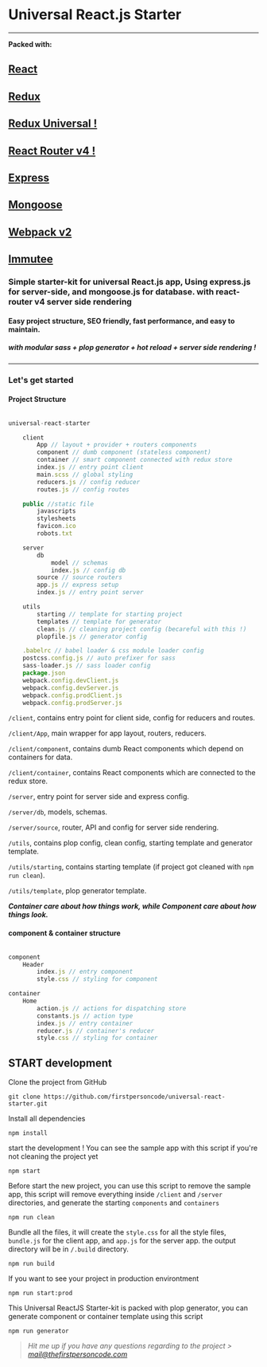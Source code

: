 # Universal React.js Starter
---
**Packed with:**
## [React](https://facebook.github.io/react)
## [Redux](http://redux.js.org)
## [Redux Universal !](https://www.npmjs.com/package/redux-universal)
## [React Router v4 !](https://reacttraining.com/react-router)
## [Express](https://expressjs.com)
## [Mongoose](http://mongoosejs.com)
## [Webpack v2](https://webpack.github.io/)
## [Immutee](https://github.com/diruuu/immutee)

### Simple starter-kit for universal React.js app, Using express.js for server-side, and mongoose.js for database. with react-router v4 server side rendering

#### Easy project structure, SEO friendly, fast performance, and easy to maintain.

##### with modular sass + plop generator + hot reload + server side rendering !
---

### Let's get started

#### Project Structure

```javascript

universal-react-starter

	client
		App // layout + provider + routers components
		component // dumb component (stateless component)
		container // smart component connected with redux store
		index.js // entry point client
		main.scss // global styling
		reducers.js // config reducer
		routes.js // config routes

	public //static file
		javascripts
		stylesheets
		favicon.ico
		robots.txt

	server
		db
			model // schemas
			index.js // config db
		source // source routers
		app.js // express setup
		index.js // entry point server

	utils
		starting // template for starting project
		templates // template for generator
		clean.js // cleaning project config (becareful with this !)
		plopfile.js // generator config

	.babelrc // babel loader & css module loader config
	postcss.config.js // auto prefixer for sass
	sass-loader.js // sass loader config
	package.json
	webpack.config.devClient.js
	webpack.config.devServer.js
	webpack.config.prodClient.js
	webpack.config.prodServer.js

```
`/client`, contains entry point for client side, config for reducers and routes.

`/client/App`, main wrapper for app layout, routers, reducers.

`/client/component`, contains dumb React components which depend on containers for data.

`/client/container`, contains React components which are connected to the redux store.

`/server`, entry point for server side and express config.

`/server/db`, models, schemas.

`/server/source`, router, API and config for server side rendering.

`/utils`, contains plop config, clean config, starting template and generator template.

`/utils/starting`, contains starting template (if project got cleaned with `npm run clean`).

`/utils/template`, plop generator template.

***Container care about how things work, while Component care about how things look.***


#### component & container structure

```javascript

component
	Header
		index.js // entry component
		style.css // styling for component

container
	Home
		action.js // actions for dispatching store
		constants.js // action type
		index.js // entry container
		reducer.js // container's reducer
		style.css // styling for container

```

## START development

Clone the project from GitHub
```shell
git clone https://github.com/firstpersoncode/universal-react-starter.git
```
Install all dependencies
```shell
npm install
```
start the development !
You can see the sample app with this script if you're not cleaning the project yet
```shell
npm start
```
Before start the new project, you can use this script to remove the sample app, 
this script will remove everything inside `/client` and `/server` directories,
and generate the starting `components` and `containers`
```shell
npm run clean
```
Bundle all the files,
it will create the `style.css` for all the style files, `bundle.js` for the client app, and `app.js` for the server app.
the output directory will be in `/.build` directory.
```shell
npm run build
```
If you want to see your project in production environtment
```shell
npm run start:prod
```
This Universal ReactJS Starter-kit is packed with plop generator, 
you can generate component or container template using this script
```shell
npm run generator
```

> *Hit me up if you have any questions regarding to the project > mail@thefirstpersoncode.com*
